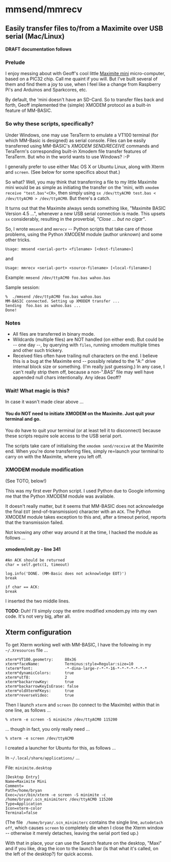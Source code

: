 # mmsend/mmrecv
## Easily transfer files to/from a Maximite over USB serial (Mac/Linux)

#### DRAFT documentation follows

### Prelude

I enjoy messing about with Geoff's cool little <a href="http://geoffg.net/mini-maximite.html">Maximite mini</a> micro-computer, based on a PIC32 chip. Call me quaint if you will. But I've built several of them and find them a joy to use, when I feel like a change from Raspberry Pi's and Arduinos and Sparkcores, etc.

By default, the 'mini doesn't have an SD-Card. So to transfer files back and forth, Geoff implemented the (simple) XMODEM protocol as a built-in feature of MM-BASIC.

### So why these scripts, specifically?

Under Windows, one may use TeraTerm to emulate a VT100 terminal (for which MM-Basic is designed) as serial console. Files can be easily transferred using MM-BASIC's _XMODEM SEND/RECEIVE_ commands and TeraTerm's corresponding built-in Xmodem file transfer features of TeraTerm. But who in the world wants to use Windows? :-P

I generally prefer to use either Mac OS X or Ubuntu Linux, along with Xterm and ```screen```. (See below for some specifics about that.)

So what? Well, you may think that transferring a file to my little Maximite mini would be as simple as initiating the transfer on the 'mini, with ```xmodem receive "test.bas"<CR>```, then simply using ```sx /dev/ttyACM0 test.bas < /dev/ttyACM0 > /dev/ttyACM0```. But there's a catch.

It turns out that the Maximite always sends something like, "Maximite BASIC Version 4.5 ...", whenever a new USB serial connection is made. This upsets ```sx``` considerably, resulting in the proverbial, _"Close ... but no cigar"_.

So, I wrote ```mmsend``` and ```mmrecv``` -- Python scripts that take care of those problems, using the Python XMODEM module (author unknown) and some other tricks.

    Usage: mmsend <serial-port> <filename> [<dest-filename>]

and

    Usage: mmrecv <serial-port> <source-filename> [<local-filename>]

Example: ```mmsend /dev/ttyACM0 foo.bas wahoo.bas```

Sample session:

    %  ./mmsend /dev/ttyACM0 foo.bas wahoo.bas
    MM-BASIC connected. Setting up XMODEM transfer ...
    Sending  foo.bas as wahoo.bas ...
    Done!

### Notes

* All files are transferred in binary mode.
* Wildcards (multiple files) are NOT handled (on either end). But could be -- one day --, by querying with ```files```, running xmodem multiple times and other such trickery.
* Received files often have trailing null characters on the end. I believe this is a bug at the Maximite end -- possibly related to the "A:" drive internal block size or something. (I'm really just guessing.) In any case, I can't really strip them off, because a non-".BAS" file may well have appended null chars intentionally. Any ideas Geoff?

### Wait! What magic is this?

In case it wasn't made clear above ...

#### You do NOT need to initiate XMODEM on the Maximite. Just quit your terminal and go.

You do have to quit your terminal (or at least tell it to disconnect) because these scripts require sole access to the USB serial port.

The scripts take care of initialising the ```xmodem send/receive``` at the Maximite end. When you're done transferring files, simply re=launch your terminal to carry on with the Maximite, where you left off.

### XMODEM module modification

(See TOTO, below!)

This was my first ever Python script. I used Python due to Google informing me that the Python XMODEM module was available.

It doesn't really matter, but it seems that MM-BASIC does not acknowledge the
final ```EOT``` (end-of-transmission) character with an ```ACK```. The Python
XMODEM module takes exception to this and, after a timeout period, reports that
the transmission failed.

Not knowing any other way around it at the time, I hacked the module as follows ...

#### xmodem/__init__.py - line 341
    #An ACK should be returned
    char = self.getc(1, timeout)
    
    log.info('DONE. (MM-Basic does not acknowledge EOT)')
    break
                                                            
    if char == ACK:
    break

I inserted the two middle lines.

**TODO**: Duh! I'll simply copy the entire modified xmodem.py into my own code. It's not very big, after all.

## Xterm configuration

To get Xterm working well with MM-BASIC, I have the following in my ```~/.Xresources``` file ...

    xterm*VT100.geometry:     80x36
    xterm*faceName:           Terminus:style=Regular:size=10
    !xterm*font:              -*-dina-large-r-*-*-16-*-*-*-*-*-*-*
    xterm*dynamicColors:      true
    xterm*utf8:               2
    xterm*backarrowKey:       true
    xterm*backarrowKeyIsErase: false
    xterm*oldXtermFKeys:      true
    xterm*reverseVideo:       true

Then I launch ```xterm``` and ```screen``` (to connect to the Maximite) within that in one line, as follows ...

    % xterm -e screen -S minimite /dev/ttyACM0 115200

... though in fact, you only really need ...

    % xterm -e screen /dev/ttyACM0

I created a launcher for Ubuntu for this, as follows ...

In ```~/.local/share/applications/``` ...

File: ```minimite.desktop```

    [Desktop Entry]
    Name=Maximite Mini
    Comment=
    Path=/home/bryan
    Exec=/usr/bin/xterm -e screen -S minimite -c /home/bryan/.scn_minimiterc /dev/ttyACM0 115200
    Type=Application
    Icon=xterm-color
    Terminal=false

(The file ``` /home/bryan/.scn_minimiterc``` contains the single line, ```autodetach off```, which causes ```screen``` to completely die when I close the Xterm window -- otherwise it merely detaches, leaving the serial port tied up.)

With that in place, your can use the Search feature on the desktop, "Maxi" and if you like, drag the icon to the launch bar (is that what it's called, on the left of the desktop?) for quick access.


